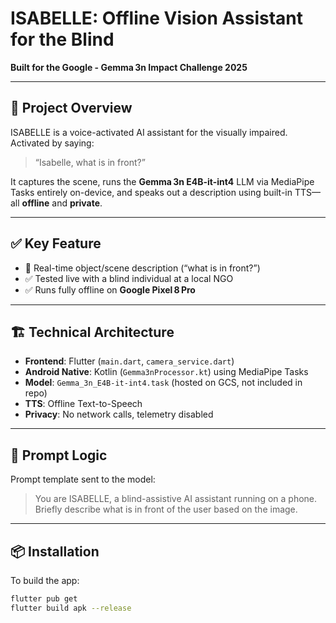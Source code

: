 # ISABELLE: Offline Vision Assistant for the Blind

**Built for the Google - Gemma 3n Impact Challenge 2025**

---

## 📌 Project Overview

ISABELLE is a voice-activated AI assistant for the visually impaired. Activated by saying:

> “Isabelle, what is in front?”

It captures the scene, runs the **Gemma 3n E4B-it-int4** LLM via MediaPipe Tasks entirely on-device, and speaks out a description using built-in TTS—all **offline** and **private**.

---

## ✅ Key Feature

- 🎯 Real-time object/scene description (“what is in front?”)
- ✅ Tested live with a blind individual at a local NGO
- ✅ Runs fully offline on **Google Pixel 8 Pro**

---

## 🏗️ Technical Architecture

- **Frontend**: Flutter (`main.dart`, `camera_service.dart`)
- **Android Native**: Kotlin (`Gemma3nProcessor.kt`) using MediaPipe Tasks
- **Model**: `Gemma_3n_E4B-it-int4.task` (hosted on GCS, not included in repo)
- **TTS**: Offline Text-to-Speech
- **Privacy**: No network calls, telemetry disabled

---

## 🧠 Prompt Logic

Prompt template sent to the model:

> You are ISABELLE, a blind-assistive AI assistant running on a phone. Briefly describe what is in front of the user based on the image.

---

## 📦 Installation

To build the app:

```bash
flutter pub get
flutter build apk --release
